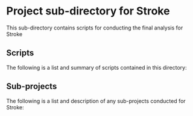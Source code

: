 # Project sub-directory for Stroke
This sub-directory contains scripts for conducting the final analysis for Stroke

## Scripts
The following is a list and summary of scripts contained in this directory:


## Sub-projects
The following is a list and description of any sub-projects conducted for Stroke:
